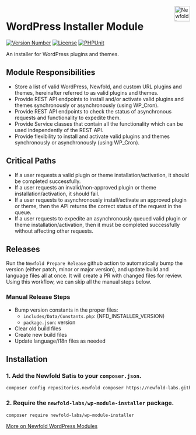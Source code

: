 <a href="https://newfold.com/" target="_blank">
    <img src="https://newfold.com/content/experience-fragments/newfold/site-header/master/_jcr_content/root/header/logo.coreimg.svg/1621395071423/newfold-digital.svg" alt="Newfold Logo" title="Newfold Digital" align="right" 
height="42" />
</a>

# WordPress Installer Module
[![Version Number](https://img.shields.io/github/v/release/newfold-labs/wp-module-installer?color=21a0ed&labelColor=333333)](https://github.com/newfold/wp-module-installer/releases)
[![License](https://img.shields.io/github/license/newfold-labs/wp-module-installer?labelColor=333333&color=666666)](https://raw.githubusercontent.com/newfold-labs/wp-module-installer/master/LICENSE)
[![PHPUnit](https://newfold-labs.github.io/wp-module-installer/phpunit/coverage.svg)](https://newfold-labs.github.io/wp-module-installer/phpunit/html)

An installer for WordPress plugins and themes.

## Module Responsibilities

- Store a list of valid WordPress, Newfold, and custom URL plugins and themes, hereinafter referred to as valid plugins and themes.
- Provide REST API endpoints to install and/or activate valid plugins and themes synchronously or asynchronously (using WP_Cron).
- Provide REST API endpoints to check the status of asynchronous requests and functionality to expedite them.
- Provide Service classes that contain all the functionality which can be used independently of the REST API.
- Provide flexibility to install and activate valid plugins and themes synchronously or asynchronously (using WP_Cron).


## Critical Paths

- If a user requests a valid plugin or theme installation/activation, it should be completed successfully.
- If a user requests an invalid/non-approved plugin or theme installation/activation, it should fail.
- If a user requests to asynchronously install/activate an approved plugin or theme, then the API returns the correct status of the request in the queue.
- If a user requests to expedite an asynchronously queued valid plugin or theme installation/activation, then it must be completed successfully without affecting other requests.

## Releases

Run the `Newfold Prepare Release` github action to automatically bump the version (either patch, minor or major version), and update build and language files all at once. It will create a PR with changed files for review. Using this workflow, we can skip all the manual steps below.

### Manual Release Steps

- Bump version constants in the proper files:
  - `includes/Data/Constants.php`: (NFD_INSTALLER_VERSION) 
  - `package.json`: version
- Clear old build files
- Create new build files
- Update language/i18n files as needed 

## Installation

### 1. Add the Newfold Satis to your `composer.json`.

 ```bash
 composer config repositories.newfold composer https://newfold-labs.github.io/satis
 ```

### 2. Require the `newfold-labs/wp-module-installer` package.

 ```bash
 composer require newfold-labs/wp-module-installer
 ```

[More on Newfold WordPress Modules](https://github.com/newfold-labs/wp-module-loader)
